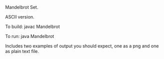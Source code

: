 Mandelbrot Set.

ASCII version.

To build: javac Mandelbrot

To run: java Mandelbrot

Includes two examples of output you should expect, one as a png and one as plain text file.
